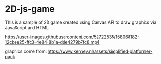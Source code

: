 # 2D-js-game

This is a sample of 2D game created using Canvas API to draw graphics via JavaScript and HTML.


https://user-images.githubusercontent.com/52722535/158068182-12cbee25-ffc3-4e84-8b1a-dde4279b7fc8.mp4

graphics come from: https://www.kenney.nl/assets/simplified-platformer-pack

